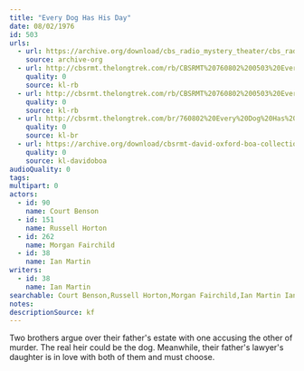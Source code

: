 ```yaml
---
title: "Every Dog Has His Day"
date: 08/02/1976
id: 503
urls: 
  - url: https://archive.org/download/cbs_radio_mystery_theater/cbs_radio_mystery_theater-0501-0550.zip/cbs_radio_mystery_theater-0501-0550%2Fcbsrmt_0503_every_dog_has_his_day.mp3
    source: archive-org
  - url: http://cbsrmt.thelongtrek.com/rb/CBSRMT%20760802%200503%20Every%20Dog%20Has%20His%20Day_wuwm.mp3
    quality: 0
    source: kl-rb
  - url: http://cbsrmt.thelongtrek.com/rb/CBSRMT%20760802%200503%20Every%20Dog%20Has%20His%20Day_wbbm_rb.mp3
    quality: 0
    source: kl-rb
  - url: http://cbsrmt.thelongtrek.com/br/760802%20Every%20Dog%20Has%20His%20Day-WOR.mp3
    quality: 0
    source: kl-br
  - url: https://archive.org/download/cbsrmt-david-oxford-boa-collection/CBSRMT-760802-0503-Every-Dog-Has-His-Day-(128-44)_WUWM-FM-{BoA}.mp3
    quality: 0
    source: kl-davidoboa
audioQuality: 0
tags: 
multipart: 0
actors:  
  - id: 90
    name: Court Benson  
  - id: 151
    name: Russell Horton  
  - id: 262
    name: Morgan Fairchild  
  - id: 38
    name: Ian Martin
writers:  
  - id: 38
    name: Ian Martin
searchable: Court Benson,Russell Horton,Morgan Fairchild,Ian Martin Ian Martin
notes: 
descriptionSource: kf
---
```

Two brothers argue over their father's estate with one accusing the other of murder. The real heir could be the dog. Meanwhile, their father's lawyer's daughter is in love with both of them and must choose.